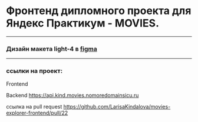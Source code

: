 # Фронтенд дипломного проекта для Яндекс Практикум - MOVIES. 
---
### Дизайн макета light-4 в [figma](https://www.figma.com/file/6FMWkB94wE7KTkcCgUXtnC/light-1?type=design&node-id=1-2798&mode=design&t=xWFXYuQsQ3cgc8ps-0)
---
### ссылки на проект:
Frontend 


Backend https://api.kind.movies.nomoredomainsicu.ru


ссылка на pull request https://github.com/LarisaKindalova/movies-explorer-frontend/pull/22